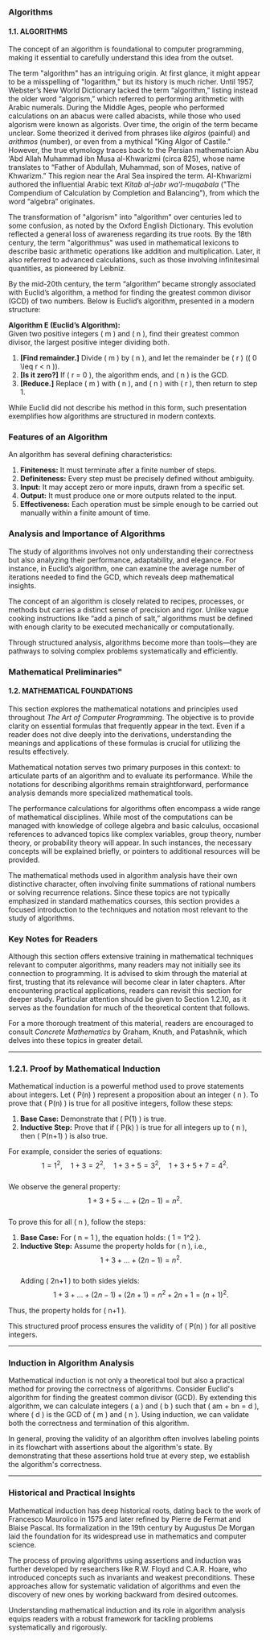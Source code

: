 ### Algorithms

#### 1.1. ALGORITHMS  
The concept of an algorithm is foundational to computer programming, making it essential to carefully understand this idea from the outset.  

The term "algorithm" has an intriguing origin. At first glance, it might appear to be a misspelling of "logarithm," but its history is much richer. Until 1957, Webster’s New World Dictionary lacked the term “algorithm,” listing instead the older word “algorism,” which referred to performing arithmetic with Arabic numerals. During the Middle Ages, people who performed calculations on an abacus were called abacists, while those who used algorism were known as algorists. Over time, the origin of the term became unclear. Some theorized it derived from phrases like *algiros* (painful) and *arithmos* (number), or even from a mythical "King Algor of Castile." However, the true etymology traces back to the Persian mathematician Abu ‘Abd Allah Muhammad ibn Musa al-Khwarizmi (circa 825), whose name translates to “Father of Abdullah, Muhammad, son of Moses, native of Khwarizm.” This region near the Aral Sea inspired the term. Al-Khwarizmi authored the influential Arabic text *Kitab al-jabr wa’l-muqabala* ("The Compendium of Calculation by Completion and Balancing"), from which the word “algebra” originates.  

The transformation of "algorism" into "algorithm" over centuries led to some confusion, as noted by the Oxford English Dictionary. This evolution reflected a general loss of awareness regarding its true roots. By the 18th century, the term "algorithmus" was used in mathematical lexicons to describe basic arithmetic operations like addition and multiplication. Later, it also referred to advanced calculations, such as those involving infinitesimal quantities, as pioneered by Leibniz.

By the mid-20th century, the term “algorithm” became strongly associated with Euclid’s algorithm, a method for finding the greatest common divisor (GCD) of two numbers. Below is Euclid’s algorithm, presented in a modern structure:  

**Algorithm E (Euclid’s Algorithm):**  
Given two positive integers \( m \) and \( n \), find their greatest common divisor, the largest positive integer dividing both.  

1. **[Find remainder.]** Divide \( m \) by \( n \), and let the remainder be \( r \) (\( 0 \leq r < n \)).  
2. **[Is it zero?]** If \( r = 0 \), the algorithm ends, and \( n \) is the GCD.  
3. **[Reduce.]** Replace \( m \) with \( n \), and \( n \) with \( r \), then return to step 1.  

While Euclid did not describe his method in this form, such presentation exemplifies how algorithms are structured in modern contexts.  

### Features of an Algorithm  
An algorithm has several defining characteristics:  

1. **Finiteness:** It must terminate after a finite number of steps.  
2. **Definiteness:** Every step must be precisely defined without ambiguity.  
3. **Input:** It may accept zero or more inputs, drawn from a specific set.  
4. **Output:** It must produce one or more outputs related to the input.  
5. **Effectiveness:** Each operation must be simple enough to be carried out manually within a finite amount of time.  

### Analysis and Importance of Algorithms  
The study of algorithms involves not only understanding their correctness but also analyzing their performance, adaptability, and elegance. For instance, in Euclid’s algorithm, one can examine the average number of iterations needed to find the GCD, which reveals deep mathematical insights.  

The concept of an algorithm is closely related to recipes, processes, or methods but carries a distinct sense of precision and rigor. Unlike vague cooking instructions like “add a pinch of salt,” algorithms must be defined with enough clarity to be executed mechanically or computationally.  

Through structured analysis, algorithms become more than tools—they are pathways to solving complex problems systematically and efficiently.

### Mathematical Preliminaries"

#### 1.2. MATHEMATICAL FOUNDATIONS

This section explores the mathematical notations and principles used throughout *The Art of Computer Programming*. The objective is to provide clarity on essential formulas that frequently appear in the text. Even if a reader does not dive deeply into the derivations, understanding the meanings and applications of these formulas is crucial for utilizing the results effectively.

Mathematical notation serves two primary purposes in this context: to articulate parts of an algorithm and to evaluate its performance. While the notations for describing algorithms remain straightforward, performance analysis demands more specialized mathematical tools.

The performance calculations for algorithms often encompass a wide range of mathematical disciplines. While most of the computations can be managed with knowledge of college algebra and basic calculus, occasional references to advanced topics like complex variables, group theory, number theory, or probability theory will appear. In such instances, the necessary concepts will be explained briefly, or pointers to additional resources will be provided.

The mathematical methods used in algorithm analysis have their own distinctive character, often involving finite summations of rational numbers or solving recurrence relations. Since these topics are not typically emphasized in standard mathematics courses, this section provides a focused introduction to the techniques and notation most relevant to the study of algorithms.

### Key Notes for Readers  
Although this section offers extensive training in mathematical techniques relevant to computer algorithms, many readers may not initially see its connection to programming. It is advised to skim through the material at first, trusting that its relevance will become clear in later chapters. After encountering practical applications, readers can revisit this section for deeper study. Particular attention should be given to Section 1.2.10, as it serves as the foundation for much of the theoretical content that follows.  

For a more thorough treatment of this material, readers are encouraged to consult *Concrete Mathematics* by Graham, Knuth, and Patashnik, which delves into these topics in greater detail.

---

### 1.2.1. Proof by Mathematical Induction  

Mathematical induction is a powerful method used to prove statements about integers. Let \( P(n) \) represent a proposition about an integer \( n \). To prove that \( P(n) \) is true for all positive integers, follow these steps:  

1. **Base Case:** Demonstrate that \( P(1) \) is true.  
2. **Inductive Step:** Prove that if \( P(k) \) is true for all integers up to \( n \), then \( P(n+1) \) is also true.  

For example, consider the series of equations:  
$$
1 = 1^2, \quad 1 + 3 = 2^2, \quad 1 + 3 + 5 = 3^2, \quad 1 + 3 + 5 + 7 = 4^2.
$$  
We observe the general property:  
$$
1 + 3 + 5 + \dots + (2n-1) = n^2.
$$  
To prove this for all \( n \), follow the steps:  

1. **Base Case:** For \( n = 1 \), the equation holds: \( 1 = 1^2 \).  
2. **Inductive Step:** Assume the property holds for \( n \), i.e.,  
   $$
   1 + 3 + \dots + (2n-1) = n^2.
   $$  
   Adding \( 2n+1 \) to both sides yields:  
   $$
   1 + 3 + \dots + (2n-1) + (2n+1) = n^2 + 2n + 1 = (n+1)^2.
   $$  

Thus, the property holds for \( n+1 \).  

This structured proof process ensures the validity of \( P(n) \) for all positive integers.


---

### Induction in Algorithm Analysis  

Mathematical induction is not only a theoretical tool but also a practical method for proving the correctness of algorithms. Consider Euclid's algorithm for finding the greatest common divisor (GCD). By extending this algorithm, we can calculate integers \( a \) and \( b \) such that \( am + bn = d \), where \( d \) is the GCD of \( m \) and \( n \). Using induction, we can validate both the correctness and termination of this algorithm.  

In general, proving the validity of an algorithm often involves labeling points in its flowchart with assertions about the algorithm's state. By demonstrating that these assertions hold true at every step, we establish the algorithm's correctness.

---

### Historical and Practical Insights  

Mathematical induction has deep historical roots, dating back to the work of Francesco Maurolico in 1575 and later refined by Pierre de Fermat and Blaise Pascal. Its formalization in the 19th century by Augustus De Morgan laid the foundation for its widespread use in mathematics and computer science.  

The process of proving algorithms using assertions and induction was further developed by researchers like R.W. Floyd and C.A.R. Hoare, who introduced concepts such as invariants and weakest preconditions. These approaches allow for systematic validation of algorithms and even the discovery of new ones by working backward from desired outcomes.

Understanding mathematical induction and its role in algorithm analysis equips readers with a robust framework for tackling problems systematically and rigorously.
